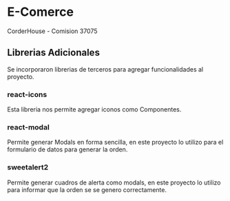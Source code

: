# E-Comerce
CorderHouse - Comision 37075

## Librerias Adicionales

Se incorporaron librerias de terceros para agregar funcionalidades al proyecto.
### react-icons
Esta libreria nos permite agregar iconos como Componentes.

### react-modal
Permite generar Modals en forma sencilla, en este proyecto lo utilizo para el formulario de datos para generar la orden.

### sweetalert2
Permite generar cuadros de alerta como modals, en este proyecto lo utilizo para informar que la orden se se genero correctamente.
